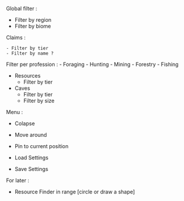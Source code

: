 
Global filter :

- Filter by region
- Filter by biome


Claims :

    - Filter by tier
    - Filter by name ?

Filter per profession :
    - Foraging
    - Hunting
    - Mining
    - Forestry
    - Fishing
- Resources
    - Filter by tier
- Caves
    - Filter by tier
    - Filter by size


Menu :

- Colapse
- Move around
- Pin to current position

- Load Settings
- Save Settings

For later :

- Resource Finder in range [circle or draw a shape]